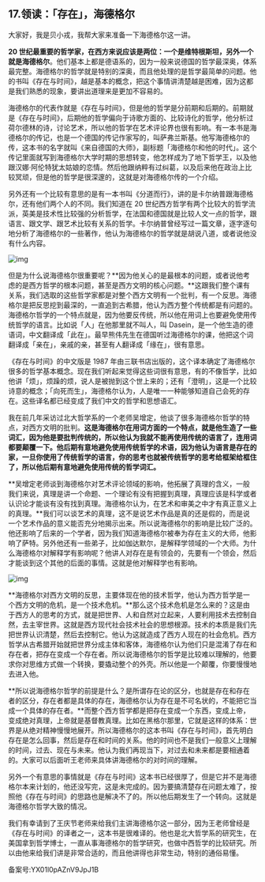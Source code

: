 ## 17.领读：「存在」，海德格尔
大家好，我是贝小戎，我帮大家来准备一下海德格尔这一讲。


**20 世纪最重要的哲学家，在西方来说应该是两位：一个是维特根斯坦，另外一个就是海德格尔**。他们基本上都是德语系的，因为一般来说德国的哲学最深奥，体系最完整。海德格尔的哲学就是特别的深奥，而且他处理的是哲学最简单的问题。他的书叫《存在与时间》，越是基本的概念，把这个事情讲清楚越是困难，因为这都是我们熟悉的现象，要讲出道理来是更加不容易的。


海德格尔的代表作就是《存在与时间》，但是他的哲学是分前期和后期的。前期就是《存在与时间》，后期他的哲学偏向于诗歌方面的、比较诗化的哲学，他分析过荷尔德林的诗，讨论艺术，所以他的哲学在艺术评论界也很有影响。有一本书是海德格尔的传记，也是一个德国的传记作家写的，叫萨弗兰斯基。他写海德格尔的传，这本书的名字就叫《来自德国的大师》，副标题「海德格尔和他的时代」。这个传记里面就写到海德格尔大学时期的思想转变，他怎样成为了地下哲学王，以及他跟汉娜·阿伦特犹太姑娘的恋情。然后他跟纳粹有过纠葛，以及后来他在政治上比较冥顽，但是他的哲学是很深邃的，这就是对海德格尔传的一个介绍。


另外还有一个比较有意思的是有一本书叫《分道而行》，讲的是卡尔纳普跟海德格尔，还有他们两个人的不同。我们知道在 20 世纪西方哲学有两个比较大的哲学流派，英美是技术性比较强的分析哲学，在法国和德国就是比较人文一点的哲学，跟语言、跟文学、跟艺术比较有关系的哲学。卡尔纳普曾经写过一篇文章，逐字逐句地分析了海德格尔的一些著作，他认为海德格尔的哲学就是胡说八道，或者说他没有什么内容。


![img](https://pic1.zhimg.com/v2-024c8e22bd2ec7c87596d3362c4caf8c.webp)

但是为什么说海德格尔很重要呢？**因为他关心的是最根本的问题，或者说他考虑的是西方哲学的根本问题，甚至是西方文明的核心问题。**这跟我们整个课有关系，我们选取的这些哲学家都是对整个西方文明有一个批判，有一个反思。海德格尔是把反思挖到最深的，一直追到古希腊，他认为西方整个传统都是有问题的。海德格尔哲学的一个特点就是，因为他要反传统，所以他在用词上也要避免使用传统哲学的语言。比如说「人」在他那里就不叫人，叫 Dasein，是一个他生造的德语词，中文翻译成「此在」。最早熊伟先生在德国听过海德格尔的课，他把这个词翻译成「亲在」，亲戚的亲，甚至有人翻译成「缘在」，很有意思。


《存在与时间》的中文版是 1987 年由三联书店出版的，这个译本确定了海德格尔很多的哲学基本概念。现在我们听起来觉得这些词很有意思，有的不像哲学，比如他讲「烦」，烦躁的烦，说人是被抛到这个世上来的；还有「澄明」，这是一个比较诗意的概念；「向死而生」，海德格尔认为，人是唯一一种能够知道自己会死的存在。这些译名都已经变成了我们中文的哲学和思想语汇。


我在前几年采访过北大哲学系的一个老师吴增定，他谈了很多海德格尔哲学的特点，对西方文明的批判。**这是海德格尔在用词方面的一个特点，就是他生造了一些词汇，因为他是要批判传统的，所以他认为我就不能再使用传统的语言了，连用词都要颠覆一下。他后期有意地避免使用传统哲学的术语，因为他认为语言是存在的家，一旦你使用了传统哲学的语言，你的思考也就被传统哲学的思考给框架给框住了，所以他后期有意地避免使用传统的哲学词汇。**


**吴增定老师谈到海德格尔对艺术评论领域的影响，他拓展了真理的含义，一般我们来说，真理是讲一个命题、一个理论有没有把握到真理，真理应该是科学或者认识论才能谈有没有找到真理。海德格尔认为，在艺术和审美之中才有真正意义上的真理。**我们可以谈艺术的真理，这不是说艺术作品是真的还是假的，而是说一个艺术作品的意义能否充分地揭示出来。所以说海德格尔的影响是比较广泛的。他还影响了后来的一个学者，因为我们知道海德格尔被奉为存在主义的大师，他影响了萨特。另外他还有一些弟子，比如伽达默尔，是解释学领域的一个大师。为什么海德格尔对解释学有影响呢？他讲人对存在是有领会的，先要有一个领会，然后才能谈到这个其他的后面的事情。这就是他对解释学也有影响。


![img](https://pic2.zhimg.com/v2-39e001fa449ee50eca00b9f0fea9c5e7.webp)

**海德格尔对西方文明的反思，主要体现在他的技术哲学，他认为西方哲学是一个西方文明的危机，是一个技术危机。**那么这个技术危机是怎么来的？这是由于西方人的思考的方式，就是把世界、人和自然对立起来，人要利用技术去控制自然，去主宰世界。这就是西方现代社会技术社会的思想根源。技术的本质是我们先把世界认识清楚，然后去控制它。他认为这就造成了西方人现在的社会危机。西方哲学从古希腊开始就把世界分成主体和客体，海德格尔认为他们只是混淆了存在和存在者，把存在变成一个存在者。所以说海德格尔的哲学是比较难以理解的，他要求你对思维方式做一个转换，要撬动整个的外壳。所以他是一个颠覆，你要慢慢地去进入他。


**所以说海德格尔哲学的前提是什么？是所谓存在论的区分，也就是存在和存在者的区分，存在者都是具体的存在，海德格尔认为存在是不可名状的，不能把它当成一个具体的存在者。**而整个西方哲学都是把存在变成一个东西，变成上帝，变成绝对真理，上帝就是基督教真理。比如在黑格尔那里，它就是这样的体系：世界是从绝对精神慢慢地展开。所以海德格尔的这本书叫《存在与时间》，首先明白存在是怎么回事，然后是存在和时间的关系。他的时间也不是我们一般意义上理解的时间，过去、现在与未来。他认为我们再现当下，对过去和未来都是要相通着的。大家可以后面听王老师来具体讲海德格尔的对时间的理解。


另外一个有意思的事情就是《存在与时间》这本书已经很厚了，但是它并不是海德格尔本来计划的，他还没写完，这是未完成的。因为要搞清楚存在问题太难了，按照他《存在与时间》的思路也是解决不了的。所以他后期发生了一个转向。这就是海德格尔哲学大致的情况。


我们有幸请到了王庆节老师来给我们主讲海德格尔这一部分，因为王老师曾经是《存在与时间》的译者之一，这本书是很难译的。他也是北大哲学系的研究生，在美国拿到哲学博士，一直从事海德格尔的哲学研究，也做中西哲学的比较研究。所以由他来给我们讲是非常合适的，而且他讲得也非常生动，特别的通俗易懂。


备案号:YX01l0pAZnV9JpJ1B

